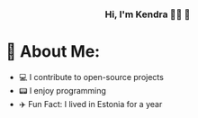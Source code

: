 ### <div align="center">Hi, I'm Kendra 👩🏿 🚀</div> 

# 💫 About Me:
- 💻 I contribute to open-source projects
- 📟 I enjoy programming
- ✈️ Fun Fact: I lived in Estonia for a year



